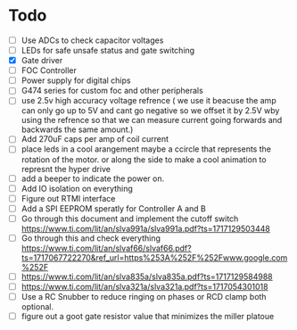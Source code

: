 # Todo

- [ ] Use ADCs to check capacitor voltages 
- [ ] LEDs for safe unsafe status and gate switching
- [x] Gate driver
- [ ] FOC Controller
- [ ] Power supply for digital chips
- [ ] G474 series for custom foc and other peripherals 
- [ ] use 2.5v high accuracy voltage refrence ( we use it beacuse the amp can only go up to 5V and cant go negative so we offset it by 2.5V wby using the refrence so that we can measure current going forwards and backwards the same amount.)
- [ ] Add 270uF caps per amp of coil current
- [ ] place leds in a cool arangement maybe a ccircle that represents the rotation of the motor. or along the side to make a cool animation to represnt the hyper drive
- [ ] add a beeper to indicate the power on.
- [ ] Add IO isolation on everything
- [ ] Figure out RTMI interface
- [ ] Add a SPI EEPROM speratly for Controller A and B
- [ ] Go through this document and implement the cutoff switch https://www.ti.com/lit/an/slva991a/slva991a.pdf?ts=1717129503448
- [ ] Go through this and check everything https://www.ti.com/lit/an/slvaf66/slvaf66.pdf?ts=1717067722270&ref_url=https%253A%252F%252Fwww.google.com%252F
- [ ] https://www.ti.com/lit/an/slva835a/slva835a.pdf?ts=1717129584988
- [ ] https://www.ti.com/lit/an/slva321a/slva321a.pdf?ts=1717054301018
- [ ] Use a RC Snubber to reduce ringing on phases or RCD clamp both optional.
- [ ] figure out a goot gate resistor value that minimizes the miller platoue